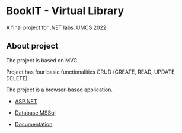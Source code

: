 # BookIT - Virtual Library
A final project for .NET labs. UMCS 2022

## About project

The project is based on MVC.

Project has four basic functionalities CRUD (CREATE, READ, UPDATE, DELETE).

The project is a browser-based application.

- [ASP.NET](https://dotnet.microsoft.com/en-us/apps/aspnet)

- [Database MSSql](https://www.microsoft.com/pl-pl/sql-server)

- [Documentation](https://www.latex-project.org)

